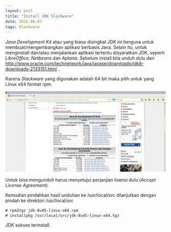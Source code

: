 ```yaml
---
layout: post
title: "Install JDK Slackware"
date: 2015-06-07
tags: Slackware
---
```

_Java Development Kit_ atau yang biasa disingkat JDK ini berguna untuk membuat/mengembangkan aplikasi berbasis Java. Selain itu, untuk menginstall dan/atau menjalankan aplikasi tertentu disyaratkan JDK, seperti _LibreOffice_, _Netbeans_ dan _Aptana_. Sebelum install kita unduh dulu dari http://www.oracle.com/technetwork/java/javase/downloads/jdk8-downloads-2133151.html .

Karena _Slackware_ yang digunakan adalah 64 bit maka pilih untuk yang LInux x64 format rpm.

![](/gambar/install-jdk-1.png)

Untuk bisa mengunduh harus menyetujui perjanjian lisensi dulu (_Accept License Agreement_).

Kemudian pindahkan hasil unduhan ke /usr/local/src dilanjutkan dengan pindah ke direktori /usr/local/src
```
# rpm2tgz jdk-8u45-linux-x64.rpm
# installpkg /usr/local/src/jdk-8u45-linux-x64.tgz
```

JDK sukses terinstall.

